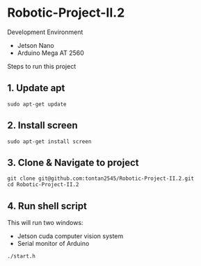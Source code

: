 # Robotic-Project-II.2

Development Environment
- Jetson Nano
- Arduino Mega AT 2560

Steps to run this project
## 1. Update apt
```
sudo apt-get update
```
## 2. Install screen
```
sudo apt-get install screen
```
## 3. Clone & Navigate to project
```
git clone git@github.com:tontan2545/Robotic-Project-II.2.git
cd Robotic-Project-II.2
```
## 4. Run shell script
This will run two windows:
- Jetson cuda computer vision system
- Serial monitor of Arduino
```
./start.h
```


